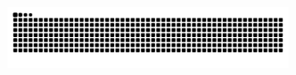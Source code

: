  <picture align="center">
  <source media="(prefers-color-scheme: dark)" srcset="https://raw.githubusercontent.com/ThiagoThmaz/ThiagoThmaz/output/github-contribution-grid-snake-dark.svg">
  <source media="(prefers-color-scheme: light)" srcset="https://raw.githubusercontent.com/ThiagoThmaz/ThiagoThmaz/output/github-contribution-grid-snake-dark.svg">
  <img align="center" alt="github contribution grid snake animation" src="https://raw.githubusercontent.com/ThiagoThmaz/ThiagoThmaz/output/github-contribution-grid-snake.svg">
</picture>
